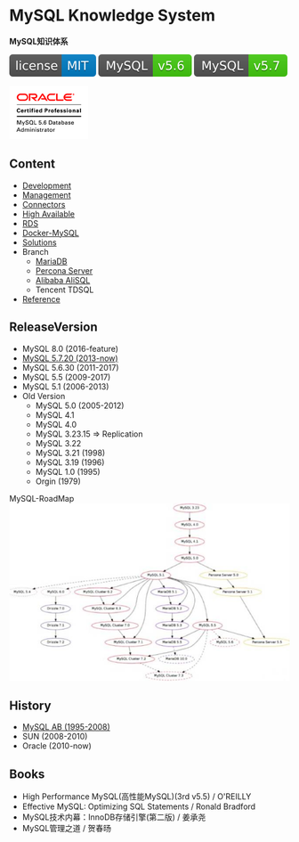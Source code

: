 # MySQL Knowledge System
**MySQL知识体系**

[![License](svg/license-MIT-blue.svg)](LICENSE)
[![MySQL56](svg/MySQL-v5.6-brightgreen.svg)](README.md)
[![MySQL57](svg/MySQL-v5.7-brightgreen.svg)](README.md)

![OCP](svg/OCP_MySQL5.6DBAdmin_clr.gif)


## Content

- [Development](dev/Development.md)
- [Management](mgmt/Management.md)
- [Connectors](connectors/Connectors.md)
- [High Available](highAvailable/HighAvailable.md)
- [RDS](rds/RDS.md)
- [Docker-MySQL](https://github.com/shawn0915/docker-study/blob/master/docker/Docker-MySQL.md#mysql-docker)
- [Solutions](solutions/Solutions.md)
- Branch
  - [MariaDB](branch/MariaDB.md)
  - [Percona Server](branch/PerconaServer.md)
  - [Alibaba AliSQL](https://github.com/alibaba/AliSQL)
  - Tencent TDSQL
- [Reference](Reference.md)

## ReleaseVersion

- MySQL 8.0 (2016-feature)
- [MySQL 5.7.20 (2013-now)](releaseVersion/mysql-5-7.md)
- MySQL 5.6.30 (2011-2017)
- MySQL 5.5 (2009-2017)
- MySQL 5.1 (2006-2013)
- Old Version
  - MySQL 5.0 (2005-2012)
  - MySQL 4.1
  - MySQL 4.0
  - MySQL 3.23.15 => Replication
  - MySQL 3.22
  - MySQL 3.21 (1998)
  - MySQL 3.19 (1996)
  - MySQL 1.0 (1995)
  - Orgin (1979)

MySQL-RoadMap
![MySQL-RoadMap](releaseVersion/mysql-roadMap.jpeg)

## History

- [MySQL AB (1995-2008)](https://en.wikipedia.org/wiki/MySQL_AB)
- SUN (2008-2010)
- Oracle (2010-now)

## Books

- High Performance MySQL(高性能MySQL)(3rd v5.5) / O'REILLY
- Effective MySQL: Optimizing SQL Statements / Ronald Bradford
- MySQL技术内幕：InnoDB存储引擎(第二版) / 姜承尧
- MySQL管理之道 / 贺春旸
